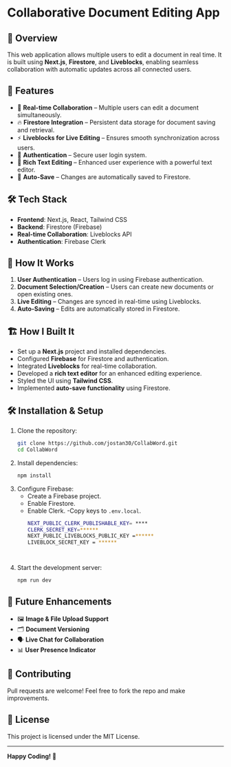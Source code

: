# Collaborative Document Editing App

## 📌 Overview
This web application allows multiple users to edit a document in real time. It is built using **Next.js**, **Firestore**, and **Liveblocks**, enabling seamless collaboration with automatic updates across all connected users.

## 🚀 Features
- 🔄 **Real-time Collaboration** – Multiple users can edit a document simultaneously.
- 🔥 **Firestore Integration** – Persistent data storage for document saving and retrieval.
- ⚡ **Liveblocks for Live Editing** – Ensures smooth synchronization across users.
- 🔑 **Authentication** – Secure user login system.
- 📝 **Rich Text Editing** – Enhanced user experience with a powerful text editor.
- 💾 **Auto-Save** – Changes are automatically saved to Firestore.

## 🛠️ Tech Stack
- **Frontend**: Next.js, React, Tailwind CSS
- **Backend**: Firestore (Firebase)
- **Real-time Collaboration**: Liveblocks API
- **Authentication**: Firebase Clerk

## 📖 How It Works
1. **User Authentication** – Users log in using Firebase authentication.
2. **Document Selection/Creation** – Users can create new documents or open existing ones.
3. **Live Editing** – Changes are synced in real-time using Liveblocks.
4. **Auto-Saving** – Edits are automatically stored in Firestore.

## 🏗️ How I Built It
- Set up a **Next.js** project and installed dependencies.
- Configured **Firebase** for Firestore and authentication.
- Integrated **Liveblocks** for real-time collaboration.
- Developed a **rich text editor** for an enhanced editing experience.
- Styled the UI using **Tailwind CSS**.
- Implemented **auto-save functionality** using Firestore.

## 🛠️ Installation & Setup
1. Clone the repository:
   ```bash
   git clone https://github.com/jostan30/CollabWord.git
   cd CollabWord
   ```
2. Install dependencies:
   ```bash
   npm install
   ```
3. Configure Firebase:
   - Create a Firebase project.
   - Enable Firestore.
   - Enable Clerk.
   -Copy keys to `.env.local`.
     ```bash
     NEXT_PUBLIC_CLERK_PUBLISHABLE_KEY= ****
     CLERK_SECRET_KEY=******
     NEXT_PUBLIC_LIVEBLOCKS_PUBLIC_KEY =******
     LIVEBLOCK_SECRET_KEY = ******
   ```
 
4. Start the development server:
   ```bash
   npm run dev
   ```

## 📌 Future Enhancements
- 🖼️ **Image & File Upload Support**
- 🗂️ **Document Versioning**
- 🗣️ **Live Chat for Collaboration**
- 📊 **User Presence Indicator**

## 🤝 Contributing
Pull requests are welcome! Feel free to fork the repo and make improvements.

## 📜 License
This project is licensed under the MIT License.

---

**Happy Coding! 🚀**

